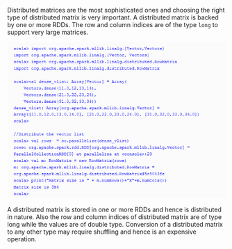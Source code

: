 Distributed matrices are the most sophisticated ones and choosing the right type of distributed matrix is very important. A distributed matrix is backed by one or more RDDs. The row and column indices are of the type `long` to support very large matrices.

![](/assets/distM.png)



 A distributed matrix is stored in one or more RDDs and hence is distributed in nature. Also the row and column indices of distributed matrix are of type long while the values are of double type. Conversion of a distributed matrix to any other type may require shuffling and hence is an expensive operation.

